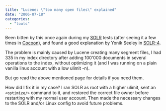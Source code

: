 ```yaml
---
title: "Lucene: \"too many open files\" explained"
date: "2006-07-18"
categories: 
  - "tools"
---
```


Been bitten by this once again during my [SOLR](http://incubator.apache.org/solr/) tests (after seeing it a few times in [Cocoon](http://cocoon.apache.org)), and found a good explanation by Yonik Seeley in [SOLR-4](http://issues.apache.org/jira/browse/SOLR-4#action_12370001).

The problem is mainly caused by Lucene creating many segment files, I had 335 in my index directory after adding 100'000 documents in several operations to the index, without optimizing it (and I was running on a plain vanilla linux account with a low ulimit -n).

But go read the above mentioned page for details if you need them.

How did I fix it in my case? I ran SOLR as root with a higher ulimit, sent an `<optimize/>` command to it, and restored the correct file owner before restarting with my normal user account. Then made the necessary changes to the SOLR and/or Linux config to avoid future problems.
